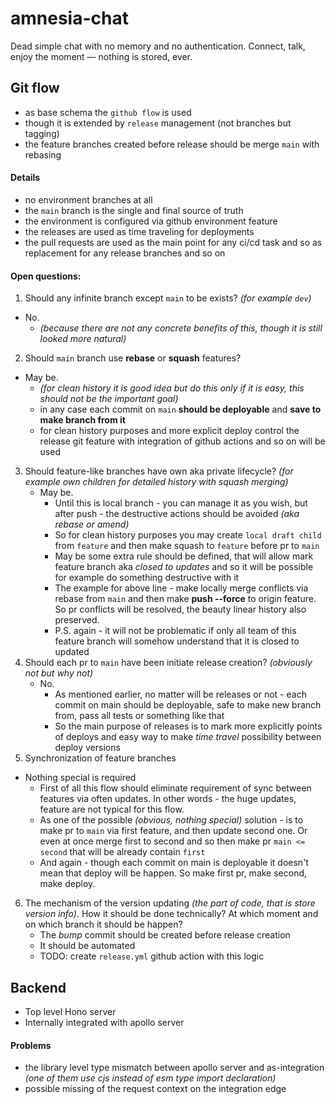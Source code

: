 # amnesia-chat

Dead simple chat with no memory and no authentication. Connect, talk, enjoy the
moment — nothing is stored, ever.

## Git flow

- as base schema the `github flow` is used
- though it is extended by `release` management (not branches but tagging)
- the feature branches created before release should be merge `main` with
  rebasing

#### Details

- no environment branches at all
- the `main` branch is the single and final source of truth
- the environment is configured via github environment feature
- the releases are used as time traveling for deployments
- the pull requests are used as the main point for any ci/cd task and so as
  replacement for any release branches and so on

#### Open questions:

1. Should any infinite branch except `main` to be exists? _(for example `dev`)_

- No.
  - _(because there are not any concrete benefits of this, though it is still
    looked more natural)_

2. Should `main` branch use **rebase** or **squash** features?

- May be.
  - _(for clean history it is good idea but do this only if it is easy, this
    should not be the important goal)_
  - in any case each commit on `main` **should be deployable** and **save to
    make branch from it**
  - for clean history purposes and more explicit deploy control the release git
    feature with integration of github actions and so on will be used

3. Should feature-like branches have own aka private lifecycle? _(for example
   own children for detailed history with squash merging)_
   - May be.
     - Until this is local branch - you can manage it as you wish, but after
       push - the destructive actions should be avoided _(aka rebase or amend)_
     - So for clean history purposes you may create `local draft child` from
       `feature` and then make squash to `feature` before pr to `main`
     - May be some extra rule should be defined, that will allow mark feature
       branch aka _closed to updates_ and so it will be possible for example do
       something destructive with it
     - The example for above line - make locally merge conflicts via rebase from
       `main` and then make **push --force** to origin feature. So pr conflicts
       will be resolved, the beauty linear history also preserved.
     - P.S. again - it will not be problematic if only all team of this feature
       branch will somehow understand that it is closed to updated
4. Should each pr to `main` have been initiate release creation? _(obviously not
   but why not)_
   - No.
     - As mentioned earlier, no matter will be releases or not - each commit on
       main should be deployable, safe to make new branch from, pass all tests
       or something like that
     - So the main purpose of releases is to mark more explicitly points of
       deploys and easy way to make _time travel_ possibility between deploy
       versions
5. Synchronization of feature branches

- Nothing special is required
  - First of all this flow should eliminate requirement of sync between features
    via often updates. In other words - the huge updates, feature are not
    typical for this flow.
  - As one of the possible _(obvious, nothing special)_ solution - is to make pr
    to `main` via first feature, and then update second one. Or even at once
    merge first to second and so then make pr `main <= second` that will be
    already contain `first`
  - And again - though each commit on main is deployable it doesn't mean that
    deploy will be happen. So make first pr, make second, make deploy.

6. The mechanism of the version updating _(the part of code, that is store
   version info)_. How it should be done technically? At which moment and on
   which branch it should be happen?
   - The _bump_ commit should be created before release creation
   - It should be automated
   - TODO: create `release.yml` github action with this logic

## Backend

- Top level Hono server
- Internally integrated with apollo server

#### Problems

- the library level type mismatch between apollo server and as-integration _(one
  of them use cjs instead of esm type import declaration)_
- possible missing of the request context on the integration edge
